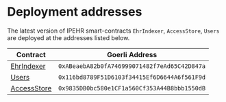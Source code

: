 # Deployment addresses

The latest version of IPEHR smart-contracts `EhrIndexer`, `AccessStore`, `Users` are deployed at the addresses listed below.

| Contract                                                                                                       | Goerli Address |
| -------------------------------------------------------------------------------------------------------------- | ------------------------------------------------------ |
| [EhrIndexer](https://github.com/bsn-si/IPEHR-blockchain-indexes/blob/develop/contracts/EhrIndexer.sol)         | `0xABeaebA82b0fA746999071482f7eAd65C42D847a`           |
| [Users](https://github.com/bsn-si/IPEHR-blockchain-indexes/blob/develop/contracts/Users.sol)                   | `0x116bd8789F51D6103f34415Ef6D6644A6f561F9d`           |
| [AccessStore](https://github.com/bsn-si/IPEHR-blockchain-indexes/blob/develop/contracts/AccessStore.sol)       | `0x9835DB0bc580e1CF1a560Cf353A44B8bbb1550dB`           |
